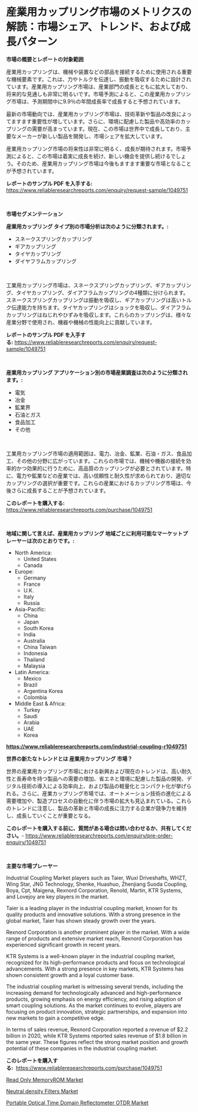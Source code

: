 <p><h1>産業用カップリング市場のメトリクスの解読：市場シェア、トレンド、および成長パターン</h1></p><p><strong>市場の概要とレポートの対象範囲</strong></p>
<p><p>産業用カップリングは、機械や装置などの部品を接続するために使用される重要な機械要素です。これは、力やトルクを伝達し、振動を吸収するために設計されています。産業用カップリング市場は、産業部門の成長とともに拡大しており、将来的な見通しも非常に明るいです。市場予測によると、この産業用カップリング市場は、予測期間中に9.9％の年間成長率で成長すると予想されています。</p><p>最新の市場動向では、産業用カップリング市場は、技術革新や製品の改良によってますます重要性が増しています。さらに、環境に配慮した製品や高効率のカップリングの需要が高まっています。現在、この市場は世界中で成長しており、主要なメーカーが新しい製品を開発し、市場シェアを拡大しています。</p><p>産業用カップリング市場の将来性は非常に明るく、成長が期待されます。市場予測によると、この市場は着実に成長を続け、新しい機会を提供し続けるでしょう。そのため、産業用カップリング市場は今後もますます重要な市場となることが予想されています。</p></p>
<p><strong>レポートのサンプル PDF を入手する:</strong> <a href="https://www.reliableresearchreports.com/enquiry/request-sample/1049751">https://www.reliableresearchreports.com/enquiry/request-sample/1049751</a></p>
<p>&nbsp;</p>
<p><strong>市場セグメンテーション</strong></p>
<p><strong>産業用カップリング タイプ別の市場分析は次のように分類されます。:</strong></p>
<p><ul><li>スネークスプリングカップリング</li><li>ギアカップリング</li><li>タイヤカップリング</li><li>ダイヤフラムカップリング</li></ul></p>
<p>&nbsp;</p>
<p><p>工業用カップリング市場は、スネークスプリングカップリング、ギアカップリング、タイヤカップリング、ダイアフラムカップリングの4種類に分けられます。スネークスプリングカップリングは振動を吸収し、ギアカップリングは高いトルク伝達能力を持ちます。タイヤカップリングはショックを吸収し、ダイアフラムカップリングはねじれやひずみを吸収します。これらのカップリングは、様々な産業分野で使用され、機器や機械の性能向上に貢献しています。</p></p>
<p><strong>レポートのサンプル PDF を入手する:</strong>&nbsp;<a href="https://www.reliableresearchreports.com/enquiry/request-sample/1049751">https://www.reliableresearchreports.com/enquiry/request-sample/1049751</a></p>
<p>&nbsp;</p>
<p><strong> 産業用カップリング アプリケーション別の市場産業調査は次のように分類されます。:</strong></p>
<p><ul><li>電気</li><li>冶金</li><li>鉱業界</li><li>石油とガス</li><li>食品加工</li><li>その他</li></ul></p>
<p>&nbsp;</p>
<p><p>工業用カップリング市場の適用範囲は、電力、冶金、鉱業、石油・ガス、食品加工、その他の分野に広がっています。これらの市場では、機械や機器の接続を効率的かつ効果的に行うために、高品質のカップリングが必要とされています。特に、電力や鉱業などの産業では、高い信頼性と耐久性が求められており、適切なカップリングの選択が重要です。これらの産業におけるカップリング市場は、今後さらに成長することが予想されています。</p></p>
<p><strong>このレポートを購入する:</strong>&nbsp; <a href="https://www.reliableresearchreports.com/purchase/1049751">https://www.reliableresearchreports.com/purchase/1049751</a></p>
<p>&nbsp;</p>
<p><strong>地域に関して言えば、産業用カップリング 地域ごとに利用可能なマーケットプレーヤーは次のとおりです。:</strong></p>
<p><ul>
    <li>
        North America:
        <ul>
            <li>United States</li>
            <li>Canada</li>
        </ul>
    </li>
    <li>
        Europe:
        <ul>
            <li>Germany</li>
            <li>France</li>
            <li>U.K.</li>
            <li>Italy</li>
            <li>Russia</li>
        </ul>
    </li>
    <li>
        Asia-Pacific:
        <ul>
            <li>China</li>
            <li>Japan</li>
            <li>South Korea</li>
            <li>India</li>
            <li>Australia</li>
            <li>China Taiwan</li>
            <li>Indonesia</li>
            <li>Thailand</li>
            <li>Malaysia</li>
        </ul>
    </li>
    <li>
        Latin America:
        <ul>
            <li>Mexico</li>
            <li>Brazil</li>
            <li>Argentina Korea</li>
            <li>Colombia</li>
        </ul>
    </li>
    <li>
        Middle East & Africa:
        <ul>
            <li>Turkey</li>
            <li>Saudi</li>
            <li>Arabia</li>
            <li>UAE</li>
            <li>Korea</li>
        </ul>
    </li>
    </ul></p>
<p><strong><a href="https://www.reliableresearchreports.com/industrial-coupling-r1049751">https://www.reliableresearchreports.com/industrial-coupling-r1049751</a></strong>&nbsp;</p>
<p><strong>世界の新たなトレンドとは 産業用カップリング 市場？</strong></p>
<p><p>世界の産業用カップリング市場における新興および現在のトレンドは、高い耐久性と長寿命を持つ製品への需要の増加、省エネと環境に配慮した製品の開発、デジタル技術の導入による効率向上、および製品の軽量化とコンパクト化が挙げられる。さらに、産業カップリング市場では、オートメーション技術の進化による需要増加や、製造プロセスの自動化に伴う市場の拡大も見込まれている。これらのトレンドに注意し、製品の革新と市場の成長に注力する企業が競争力を維持し、成長していくことが重要となる。</p></p>
<p><strong>このレポートを購入する前に、質問がある場合は問い合わせるか、共有してください。</strong>- <a href="https://www.reliableresearchreports.com/enquiry/pre-order-enquiry/1049751">https://www.reliableresearchreports.com/enquiry/pre-order-enquiry/1049751</a></p>
<p>&nbsp;</p>
<p><strong>主要な市場プレーヤー</strong></p>
<p><p>Industrial Coupling Market players such as Taier, Wuxi Driveshafts, WHZT, Wing Star, JNG Technology, Shenke, Huashuo, Zhenjiang Suoda Coupling, Boya, Cpt, Maigena, Rexnord Corporation, Renold, Martin, KTR Systems, and Lovejoy are key players in the market. </p><p>Taier is a leading player in the industrial coupling market, known for its quality products and innovative solutions. With a strong presence in the global market, Taier has shown steady growth over the years. </p><p>Rexnord Corporation is another prominent player in the market. With a wide range of products and extensive market reach, Rexnord Corporation has experienced significant growth in recent years. </p><p>KTR Systems is a well-known player in the industrial coupling market, recognized for its high-performance products and focus on technological advancements. With a strong presence in key markets, KTR Systems has shown consistent growth and a loyal customer base.</p><p>The industrial coupling market is witnessing several trends, including the increasing demand for technologically advanced and high-performance products, growing emphasis on energy efficiency, and rising adoption of smart coupling solutions. As the market continues to evolve, players are focusing on product innovation, strategic partnerships, and expansion into new markets to gain a competitive edge.</p><p>In terms of sales revenue, Rexnord Corporation reported a revenue of $2.2 billion in 2020, while KTR Systems reported sales revenue of $1.8 billion in the same year. These figures reflect the strong market position and growth potential of these companies in the industrial coupling market.</p></p>
<p><strong>このレポートを購入する:</strong>&nbsp;&nbsp;<a href="https://www.reliableresearchreports.com/purchase/1049751">https://www.reliableresearchreports.com/purchase/1049751</a></p>
<p><p><a href="https://adventurous-uranium-ef9.notion.site/Read-Only-MemoryROM-Market-Competitive-Analysis-Market-Trends-and-Forecast-to-2031-b57387c97de64b2eb476443fc81a858b">Read Only MemoryROM Market</a></p><p><a href="https://extreme-scabiosa-c81.notion.site/Decoding-Neutral-density-Filters-Market-Metrics-Market-Share-Trends-and-Growth-Patterns-a4614f609ab444308bd9fb4877c07792">Neutral density Filters Market</a></p><p><a href="https://carnation-joke-41f.notion.site/Portable-Optical-Time-Domain-Reflectometer-OTDR-Market-Competitive-Analysis-Market-Trends-and-Fore-3989d0899f0b49cba9dc55cca9bee535">Portable Optical Time Domain Reflectometer OTDR Market</a></p></p>